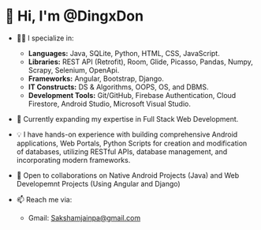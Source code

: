 # 👋 Hi, I'm @DingxDon

- 👨‍💻 I specialize in:
  - **Languages:** Java, SQLite, Python, HTML, CSS, JavaScript.
  - **Libraries:** REST API (Retrofit), Room, Glide, Picasso, Pandas, Numpy, Scrapy, Selenium, OpenApi.
  - **Frameworks:** Angular, Bootstrap, Django.
  - **IT Constructs:** DS & Algorithms, OOPS, OS, and DBMS.
  - **Development Tools:** Git/GitHub, Firebase Authentication, Cloud Firestore, Android Studio, Microsoft Visual Studio.

- 🌱 Currently expanding my expertise in Full Stack Web Development.

- 💡 I have hands-on experience with building comprehensive Android applications, Web Portals, Python Scripts for creation and modification of databases, utilizing RESTful APIs, database management, and incorporating modern frameworks.

- 🤝 Open to collaborations on Native Android Projects (Java) and Web Developemnt Projects (Using Angular and Django)

- 📫 Reach me via:
  - Gmail: Sakshamjainpa@gmail.com


<!---
DingxDon/DingxDon is a ✨ special ✨ repository because its `README.md` (this file) appears on your GitHub profile.
You can click the Preview link to take a look at your changes.
--->
